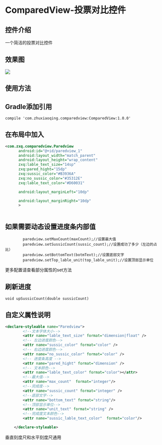 # ComparedView-投票对比控件
## 控件介绍
一个简洁的投票对比控件
## 效果图   

![](https://github.com/qq516633632/ComparedView/blob/master/dmo_img.gif)   

## 使用方法
## Gradle添加引用
```
compile 'com.zhuxiaoqing.comparedview:ComparedView:1.0.0'

```
## 在布局中加入

```xml
<com.zxq.comparedview.Paredview
      android:id="@+id/paredview_1"
      android:layout_width="match_parent"
      android:layout_height="wrap_content"
      zxq:lable_text_size="14sp"
      zxq:pared_hight="15dp"
      zxq:sussic_color="#B3936A"
      zxq:no_sussic_color="#35312E"
      zxq:lable_text_color="#D60031"

      android:layout_marginLeft="10dp"

      android:layout_marginRight="10dp"
      >
      
```

## 如果需要动态设置进度条内部值
```
        paredview.setMaxCount(maxCount);//设置最大值
        paredview.setSussicCount(sussic_count);//设置成功了多少（左边的占比）
        paredview.setBottomText(botmText);//设置底部文字
        paredview.setTop_lable_unit(top_lable_unit);//设置顶部显示单位
```   
更多配置请查看部分属性的set方法
## 刷新进度
```
void upSussicCount(double sussicCount)
```

## 自定义属性说明
```xml
<declare-styleable name="Paredview">
        <!--文本字体大小-->
        <attr name="lable_text_size" format="dimension|float" />
        <!-- 左边进度颜色-->
        <attr name="sussic_color" format="color" />
        <!-- 右边进度颜色-->
        <attr name="no_sussic_color" format="color" />
        <!-- 进度条高度 -->
        <attr name="pared_hight" format="dimension" />
        <!-- 文本颜色-->
        <attr name="lable_text_color" format="color"></attr>
        <!--最大值-->
        <attr name="max_count"  format="integer"/>
        <!--完成度-->
        <attr name="sussic_count" format="integer" />
        <!--底部文字-->
        <attr name="bottom_text" format="string"/>
        <!--顶部显示单位-->
        <attr name="unit_text" format="string" />
        <!--完成度文本颜色-->
        <attr name="sussic_lable_text_color"  format="color"/>

    </declare-styleable>
```  

垂直刻度尺和水平刻度尺通用




